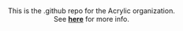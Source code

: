 <div align="center">
  <br><br>
  This is the .github repo for the Acrylic organization.
  <br>
  See <a href="https://github.com/acrylic-os"><b>here</b></a> for more info.
  <br><br>
</div>
